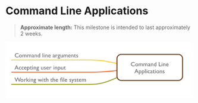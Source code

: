 # Command Line Applications

> **Approximate length:** This milestone is intended to last approximately 2 weeks.

![Command line applications](./command-line-applications.png)